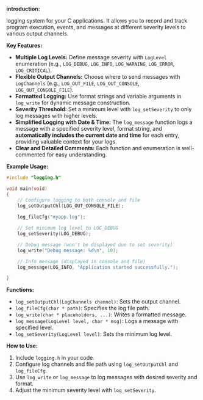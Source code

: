 **introduction:**

logging system for your C applications. It allows you to record and track program execution, events, and messages at different severity levels to various output channels.

**Key Features:**

- **Multiple Log Levels:** Define message severity with `LogLevel` enumeration (e.g., `LOG_DEBUG`, `LOG_INFO`, `LOG_WARNING`, `LOG_ERROR`, `LOG_CRITICAL`).
- **Flexible Output Channels:** Choose where to send messages with `LogChannels` (e.g., `LOG_OUT_FILE`, `LOG_OUT_CONSOLE`, `LOG_OUT_CONSOLE_FILE`).
- **Formatted Logging:** Use format strings and variable arguments in `log_write` for dynamic message construction.
- **Severity Threshold:** Set a minimum level with `log_setSeverity` to only log messages with higher levels.
- **Simplified Logging with Date & Time:** The `log_message` function logs a message with a specified severity level, format string, and **automatically includes the current date and time** for each entry, providing valuable context for your logs.
- **Clear and Detailed Comments:** Each function and enumeration is well-commented for easy understanding.

**Example Usage:**

```C
#include "logging.h"

void main(void)
{
    // Configure logging to both console and file
    log_setOutputChl(LOG_OUT_CONSOLE_FILE);
    
    log_fileCfg("myapp.log");

    // Set minimum log level to LOG_DEBUG
    log_setSeverity(LOG_DEBUG);

    // Debug message (won't be displayed due to set severity)
    log_write("Debug message: %d\n", 10);

    // Info message (displayed in console and file)
    log_message(LOG_INFO, "Application started successfully.");

}
```

**Functions:**

- `log_setOutputChl(LogChannels channel)`: Sets the output channel.
- `log_fileCfg(char * path)`: Specifies the log file path.
- `log_write(char * placeholders, ...)`: Writes a formatted message.
- `log_message(LogLevel level, char * msg)`: Logs a message with specified level.
- `log_setSeverity(LogLevel level)`: Sets the minimum log level.

**How to Use:**

1. Include `logging.h` in your code.
2. Configure log channels and file path using `log_setOutputChl` and `log_fileCfg`.
3. Use `log_write` or `log_message` to log messages with desired severity and format.
4. Adjust the minimum severity level with `log_setSeverity`.